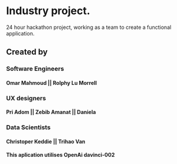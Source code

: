# Industry project.

24 hour hackathon project, working as a team to create a functional application.

## Created by 

### Software Engineers
#### Omar Mahmoud || Rolphy Lu Morrell

### UX designers
#### Pri Adom || Zebib Amanat || Daniela

### Data Scientists 
#### Christoper Keddie || Trihao Van
#### This aplication utilises OpenAi davinci-002

